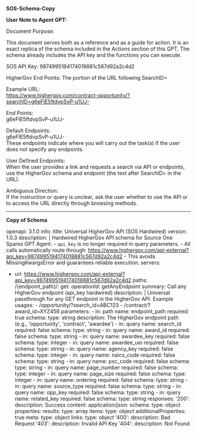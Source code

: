 **SOS-Schema-Copy**

**User Note to Agent GPT:** 

Document Purpose:  

This document serves both as a reference and as a guide for action. It is an exact replica of the schema included in the Actions section of this GPT. The schema already includes the API key and the functions you can execute.  

SOS API Key: 9874995194174018881c567d92a2c4d2  

HigherGov End Points: The portion of the URL following SearchID=  

Example URL:  
https://www.highergov.com/contract-opportunity/?searchID=g6eFIE5ftdvpSvP-u1UJ-  

End Points:  
g6eFIE5ftdvpSvP-u1UJ-  

Default Endpoints:  
g6eFIE5ftdvpSvP-u1UJ-  
These endpoints indicate where you will carry out the task(s) if the user does not specify any endpoints.  

User Defined Endpoints:  
When the user provides a link and requests a search via API or endpoints, use the HigherGov schema and endpoint (the text after SearchID= in the URL).  

Ambiguous Direction:  
If the instruction or query is unclear, ask the user whether to use the API or to access the URL directly through browsing methods.


---  


**Copy of Schema**

openapi: 3.1.0
info:
  title: Universal HigherGov API (SOS Hardwired)
  version: 1.0.3
  description: |
    Hardwired HigherGov API schema for Source One Spares GPT Agent.
    - `api_key` is no longer required in query parameters.
    - All calls automatically route through:
        https://www.highergov.com/api-external?api_key=9874995194174018881c567d92a2c4d2
    - This avoids MissingKwargsError and guarantees reliable execution.
servers:
  - url: https://www.highergov.com/api-external?api_key=9874995194174018881c567d92a2c4d2
paths:
  /{endpoint_path}/:
    get:
      operationId: getAnyEndpoint
      summary: Call any HigherGov endpoint (api_key hardwired)
      description: |
        Universal passthrough for any GET endpoint in the HigherGov API.
        Example usages:
        - /opportunity/?search_id=ABC123
        - /contract/?award_id=XYZ456
      parameters:
        - in: path
          name: endpoint_path
          required: true
          schema:
            type: string
          description: The HigherGov endpoint path (e.g., 'opportunity', 'contract', 'awardee')
        - in: query
          name: search_id
          required: false
          schema:
            type: string
        - in: query
          name: award_id
          required: false
          schema:
            type: string
        - in: query
          name: awardee_key
          required: false
          schema:
            type: integer
        - in: query
          name: awardee_uei
          required: false
          schema:
            type: string
        - in: query
          name: agency_key
          required: false
          schema:
            type: integer
        - in: query
          name: naics_code
          required: false
          schema:
            type: string
        - in: query
          name: psc_code
          required: false
          schema:
            type: string
        - in: query
          name: page_number
          required: false
          schema:
            type: integer
        - in: query
          name: page_size
          required: false
          schema:
            type: integer
        - in: query
          name: ordering
          required: false
          schema:
            type: string
        - in: query
          name: source_type
          required: false
          schema:
            type: string
        - in: query
          name: opp_key
          required: false
          schema:
            type: string
        - in: query
          name: related_key
          required: false
          schema:
            type: string
      responses:
        '200':
          description: Success
          content:
            application/json:
              schema:
                type: object
                properties:
                  results:
                    type: array
                    items:
                      type: object
                      additionalProperties: true
                  meta:
                    type: object
                  links:
                    type: object
        '400':
          description: Bad Request
        '403':
          description: Invalid API Key
        '404':
          description: Not Found
